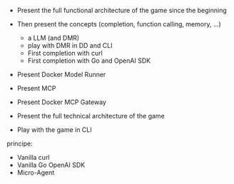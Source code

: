 


- Present the full functional architecture of the game since the beginning
- Then present the concepts (completion, function calling, memory, ...)
  - a LLM (and DMR)
  - play with DMR in DD and CLI
  - First completion with curl
  - First completion with Go and OpenAI SDK
- Present Docker Model Runner
- Present MCP
- Present Docker MCP Gateway

- Present the full technical architecture of the game
- Play with the game in CLI

principe:
- Vanilla curl
- Vanilla Go OpenAI SDK
- Micro-Agent

